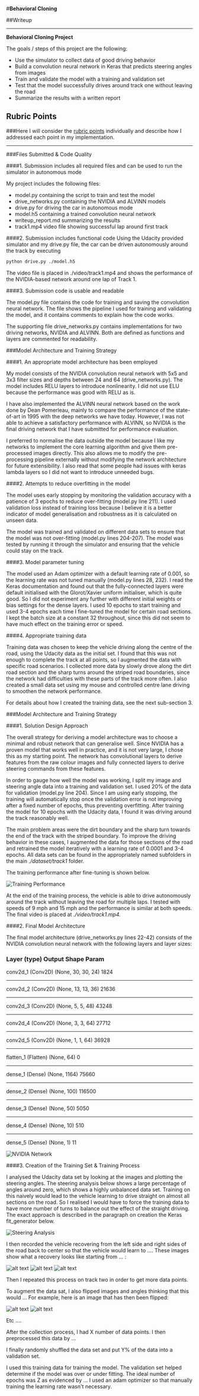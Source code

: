 #**Behavioral Cloning** 

##Writeup 

---

**Behavioral Cloning Project**

The goals / steps of this project are the following:
* Use the simulator to collect data of good driving behavior
* Build a convolution neural network in Keras that predicts steering angles from images
* Train and validate the model with a training and validation set
* Test that the model successfully drives around track one without leaving the road
* Summarize the results with a written report


[//]: # (Image References)

[image1]: ./report/nvidia_network.png "NVIDIA Network"
[image2]: ./report/train_perf_t1.png  "Training Performance"
[image3]: ./report/steer_analysis.png "Steering Analysis"
[image4]: ./report/placeholder_small.png "Recovery Image"
[image5]: ./report/placeholder_small.png "Recovery Image"
[image6]: ./report/placeholder_small.png "Normal Image"
[image7]: ./report/placeholder_small.png "Flipped Image"

## Rubric Points
###Here I will consider the [rubric points](https://review.udacity.com/#!/rubrics/432/view) individually and describe how I addressed each point in my implementation.  

---
###Files Submitted & Code Quality

####1. Submission includes all required files and can be used to run the simulator in autonomous mode

My project includes the following files:
* model.py containing the script to train and test the model
* drive_networks.py containing the NVIDIA and ALVINN models
* drive.py for driving the car in autonomous mode
* model.h5 containing a trained convolution neural network 
* writeup_report.md summarizing the results
* track1.mp4 video file showing successful lap around first track

####2. Submission includes functional code
Using the Udacity provided simulator and my drive.py file, the car can be driven autonomously around the track by executing 
```sh
python drive.py ./model.h5
```
The video file is placed in ./video/track1.mp4 and shows the performance of the NVIDIA-based network around one lap of Track 1.

####3. Submission code is usable and readable

The model.py file contains the code for training and saving the convolution neural network. The file shows the pipeline I used for training and validating the model, and it contains comments to explain how the code works.

The supporting file drive_networks.py contains implementations for two driving networks, NVIDIA and ALVINN. Both are defined as functions and layers are commented for readability. 

###Model Architecture and Training Strategy

####1. An appropriate model architecture has been employed

My model consists of the NVIDIA convolution neural network with 5x5 and 3x3 filter sizes and depths between 24 and 64 (drive_networks.py). The model includes RELU layers to introduce nonlinearity. I did not use ELU because the performance was good with RELU as is. 

I have also implemented the ALVINN neural network based on the work done by Dean Pomerleau, mainly to compare the performance of the state-of-art in 1995 with the deep networks we have today. However, I was not able to achieve a satisfactory performance with ALVINN, so NVIDIA is the final driving network that I have submitted for performance evaluation.

I preferred to normalise the data outside the model because I like my networks to implement the core learning algorithm and give them pre-processed images directly. This also allows me to modify the pre-processing pipeline externally without modifying the network architecture for future extensibility. I also read that some people had issues with keras lambda layers so I did not want to introduce unneeded bugs. 

####2. Attempts to reduce overfitting in the model

The model uses early stopping by monitoring the validation accuracy with a patience of 3 epochs to reduce over-fitting (model.py line 211). I used validation loss instead of training loss because I believe it is a better indicator of model generalisation and robustness as it is calculated on unseen data.

The model was trained and validated on different data sets to ensure that the model was not over-fitting (model.py lines 204-207). The model was tested by running it through the simulator and ensuring that the vehicle could stay on the track.

####3. Model parameter tuning

The model used an Adam optimizer with a default learning rate of 0.001, so the learning rate was not tuned manually (model.py lines 28, 232). I read the Keras documentation and found out that the fully-connected layers were default initialised with the Glorot/Xavier uniform initialiser, which is quite good. So I did not experiment any further with different initial weights or bias settings for the dense layers. I used 10 epochs to start training and used 3-4 epochs each time I fine-tuned the model for certain road sections. I kept the batch size at a constant 32 throughout, since this did not seem to have much effect on the training error or speed.

####4. Appropriate training data

Training data was chosen to keep the vehicle driving along the centre of the road, using the Udacity data as the initial set. I found that this was not enough to complete the track at all points, so I augmented the data with specific road scenarios. I collected more data by slowly drove along the dirt road section and the sharp turns around the striped road boundaries, since the network had difficulties with these parts of the track more often. I also created a small data set using my mouse and controlled centre lane driving to smoothen the network performance. 

For details about how I created the training data, see the next sub-section 3. 

###Model Architecture and Training Strategy

####1. Solution Design Approach

The overall strategy for deriving a model architecture was to choose a minimal and robust network that can generalise well. Since NVIDIA has a proven model that works well in practice, and it is not very large, I chose this as my starting point. The network has convolutional layers to derive features from the raw colour images and fully connected layers to derive steering commands from these features.

In order to gauge how well the model was working, I split my image and steering angle data into a training and validation set. I used 20% of the data for validation (model.py line 204). Since I am using early stopping, the training will automatically stop once the validation error is not improving after a fixed number of epochs, thus preventing overfitting. After training the model for 10 epochs with the Udacity data, I found it was driving around the track reasonably well. 

The main problem areas were the dirt boundary and the sharp turn towards the end of the track with the striped boundary. To improve the driving behavior in these cases, I augmented the data for those sections of the road and retrained the model iteratively with a learning rate of 0.0001 and 3-4 epochs. All data sets can be found in the appropriately named subfolders in the main *./dataset/track1* folder. 

The training performance after fine-tuning is shown below.

![Training Performance][image2]

At the end of the training process, the vehicle is able to drive autonomously around the track without leaving the road for multiple laps. I tested with speeds of  9 mph and 15 mph and the performance is similar at both speeds.
The final video is placed at *./video/track1.mp4.* 


####2. Final Model Architecture

The final model architecture (drive_networks.py lines 22-42) consists of the NVIDIA convolution neural network with the following layers and layer sizes:

### Layer (type)             Output Shape              Param  #   
conv2d_1 (Conv2D)            (None, 30, 30, 24)        1824      
_________________________________________________________________
conv2d_2 (Conv2D)            (None, 13, 13, 36)        21636     
_________________________________________________________________
conv2d_3 (Conv2D)            (None, 5, 5, 48)          43248     
_________________________________________________________________
conv2d_4 (Conv2D)            (None, 3, 3, 64)          27712     
_________________________________________________________________
conv2d_5 (Conv2D)            (None, 1, 1, 64)          36928     
_________________________________________________________________
flatten_1 (Flatten)          (None, 64)                0         
_________________________________________________________________
dense_1 (Dense)              (None, 1164)              75660     
_________________________________________________________________
dense_2 (Dense)              (None, 100)               116500    
_________________________________________________________________
dense_3 (Dense)              (None, 50)                5050      
_________________________________________________________________
dense_4 (Dense)              (None, 10)                510       
_________________________________________________________________
dense_5 (Dense)              (None, 1)                 11        

![NVIDIA Network][image1]


####3. Creation of the Training Set & Training Process

I analysed the Udacity data set by looking at the images and plotting the steering angles. The steering analysis below shows a large percentage of angles around zero, which shows a highly unbalanced data set. Training on this naively would lead to the vehicle learning to drive straight on almost all sections on the road. So I realised I would have to force the training data to have more number of turns to balance out the effect of the straight driving. The exact approach is described in the paragraph on creation the Keras fit_generator below. 

![Steering Analysis][image3]

I then recorded the vehicle recovering from the left side and right sides of the road back to center so that the vehicle would learn to .... These images show what a recovery looks like starting from ... :

![alt text][image3]
![alt text][image4]
![alt text][image5]

Then I repeated this process on track two in order to get more data points.

To augment the data sat, I also flipped images and angles thinking that this would ... For example, here is an image that has then been flipped:

![alt text][image6]
![alt text][image7]

Etc ....

After the collection process, I had X number of data points. I then preprocessed this data by ...


I finally randomly shuffled the data set and put Y% of the data into a validation set. 

I used this training data for training the model. The validation set helped determine if the model was over or under fitting. The ideal number of epochs was Z as evidenced by ... I used an adam optimizer so that manually training the learning rate wasn't necessary.
